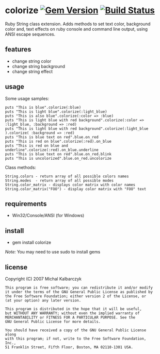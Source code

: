 colorize [![Gem Version](https://badge.fury.io/rb/colorize.svg)](http://badge.fury.io/rb/colorize) [![Build Status](https://travis-ci.org/fazibear/colorize.svg?branch=master)](https://travis-ci.org/fazibear/colorize)
========
  
Ruby String class extension. Adds methods to set text color, background color and, text effects on ruby console and command line output, using ANSI escape sequences.

features
--------
  
* change string color
* change string background
* change string effect

usage
-----

Some usage samples:

    puts "This is blue".colorize(:blue)
    puts "This is light blue".colorize(:light_blue)
    puts "This is also blue".colorize(:color => :blue)
    puts "This is light blue with red background".colorize(:color => :light_blue, :background => :red)
    puts "This is light blue with red background".colorize(:light_blue ).colorize( :background => :red)
    puts "This is blue text on red".blue.on_red
    puts "This is red on blue".colorize(:red).on_blue
    puts "This is red on blue and underline".colorize(:red).on_blue.underline
    puts "This is blue text on red".blue.on_red.blink
    puts "This is uncolorized".blue.on_red.uncolorize

Class methods:

    String.colors - return array of all possible colors names
    String.modes  - return array of all possible modes
    String.color_matrix - displays color matrix with color names
    String.color_matrix("FOO") - display color matrix with "FOO" text

requirements
------------

* Win32/Console/ANSI (for Windows)

install
-------

* gem install colorize

*Note:* You may need to use sudo to install gems

license
-------

Copyright (C) 2007 Michal Kalbarczyk

    This program is free software; you can redistribute it and/or modify
    it under the terms of the GNU General Public License as published by
    the Free Software Foundation; either version 2 of the License, or
    (at your option) any later version.

    This program is distributed in the hope that it will be useful,
    but WITHOUT ANY WARRANTY; without even the implied warranty of
    MERCHANTABILITY or FITNESS FOR A PARTICULAR PURPOSE. See the
    GNU General Public License for more details.

    You should have received a copy of the GNU General Public License along
    with this program; if not, write to the Free Software Foundation, Inc.,
    51 Franklin Street, Fifth Floor, Boston, MA 02110-1301 USA.
